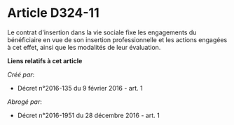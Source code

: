 # Article D324-11

Le contrat d'insertion dans la vie sociale fixe les engagements du bénéficiaire en vue de son insertion professionnelle et
les actions engagées à cet effet, ainsi que les modalités de leur évaluation.

**Liens relatifs à cet article**

_Créé par_:

  - Décret n°2016-135 du 9 février 2016 - art. 1

_Abrogé par_:

  - Décret n°2016-1951 du 28 décembre 2016 - art. 1
